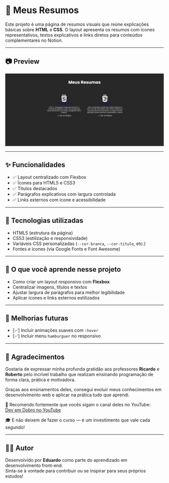 # 📘 Meus Resumos

Este projeto é uma página de resumos visuais que reúne explicações básicas sobre **HTML** e **CSS**. O layout apresenta os resumos com ícones representativos, textos explicativos e links diretos para conteúdos complementares no Notion.

---

## 📷 Preview

![Preview do projeto](./src/images/screencapture-127-0-0-1-5500-2025-06-28-15_06_57.png)

---

## ✨ Funcionalidades

- ✅ Layout centralizado com Flexbox
- ✅ Ícones para HTML5 e CSS3
- ✅ Títulos destacados
- ✅ Parágrafos explicativos com largura controlada
- ✅ Links externos com ícone e acessibilidade

---

## 🧠 Tecnologias utilizadas

- HTML5 (estrutura da página)
- CSS3 (estilização e responsividade)
- Variáveis CSS personalizadas (`--cor-branca`, `--cor-titulo`, etc.)
- Fontes e ícones (via Google Fonts e Font Awesome)

---


## 🎯 O que você aprende nesse projeto

- Como criar um layout responsivo com **Flexbox**
- Centralizar imagens, títulos e textos
- Ajustar largura de parágrafos para melhor legibilidade
- Aplicar ícones e links externos estilizados

---

## 🔧 Melhorias futuras

- [✅] Incluir animações suaves com `:hover`
- [✅] Incluir menu `hamburguer` no responsivo

---

## 🙏 Agradecimentos

Gostaria de expressar minha profunda gratidão aos professores **Ricardo** e **Roberto** pelo incrível trabalho que realizam ensinando programação de forma clara, prática e motivadora.

Graças aos ensinamentos deles, consegui evoluir meus conhecimentos em desenvolvimento web e aplicar na prática tudo que aprendi.

🔗 Recomendo fortemente que vocês sigam o canal deles no YouTube:  
[Dev em Dobro no YouTube](https://www.youtube.com/@DevemDobro/featured)

🎓 E não deixem de fazer o curso — é um investimento que vale cada segundo!

---

## 👨‍💻 Autor

Desenvolvido por **Eduardo** como parte do aprendizado em desenvolvimento front-end.  
Sinta-se à vontade para contribuir ou se inspirar para seus próprios estudos!